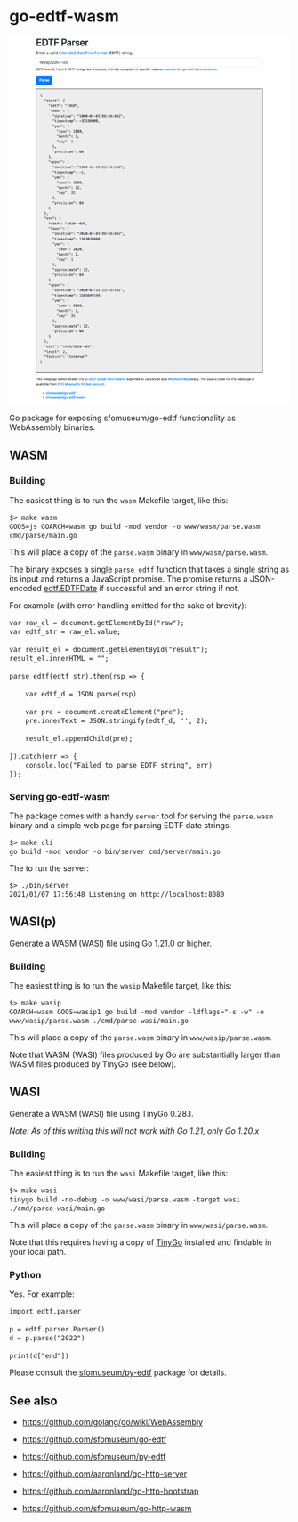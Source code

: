 # go-edtf-wasm

![](docs/images/go-edtf-wasm-bootstrap.png)

Go package for exposing sfomuseum/go-edtf functionality as WebAssembly binaries.

## WASM

### Building

The easiest thing is to run the `wasm` Makefile target, like this:

```
$> make wasm
GOOS=js GOARCH=wasm go build -mod vendor -o www/wasm/parse.wasm cmd/parse/main.go
```

This will place a copy of the `parse.wasm` binary in `www/wasm/parse.wasm`.

The binary exposes a single `parse_edtf` function that takes a single string as its input and returns a JavaScript promise. The promise returns a JSON-encoded [edtf.EDTFDate](https://github.com/sfomuseum/go-edtf#date-spans-or-edtfedtfdate) if successful and an error string if not.

For example (with error handling omitted for the sake of brevity):

```
var raw_el = document.getElementById("raw");
var edtf_str = raw_el.value;

var result_el = document.getElementById("result");
result_el.innerHTML = "";
    
parse_edtf(edtf_str).then(rsp => {

	var edtf_d = JSON.parse(rsp)
	
	var pre = document.createElement("pre");
	pre.innerText = JSON.stringify(edtf_d, '', 2);
	
	result_el.appendChild(pre);
	
}).catch(err => {
	console.log("Failed to parse EDTF string", err)
});
```

### Serving go-edtf-wasm

The package comes with a handy `server` tool for serving the `parse.wasm` binary and a simple web page for parsing EDTF date strings.

```
$> make cli
go build -mod vendor -o bin/server cmd/server/main.go
```

The to run the server:

```
$> ./bin/server 
2021/01/07 17:56:48 Listening on http://localhost:8080
```

## WASI(p)

Generate a WASM (WASI) file using Go 1.21.0 or higher.

### Building

The easiest thing is to run the `wasip` Makefile target, like this:

```
$> make wasip
GOARCH=wasm GOOS=wasip1 go build -mod vendor -ldflags="-s -w" -o www/wasip/parse.wasm ./cmd/parse-wasi/main.go
```
This will place a copy of the `parse.wasm` binary in `www/wasip/parse.wasm`.

Note that WASM (WASI) files produced by Go are substantially larger than WASM files produced by TinyGo (see below).

## WASI

Generate a WASM (WASI) file using TinyGo 0.28.1.

_Note: As of this writing this will not work with Go 1.21, only Go 1.20.x_

### Building

The easiest thing is to run the `wasi` Makefile target, like this:

```
$> make wasi
tinygo build -no-debug -o www/wasi/parse.wasm -target wasi ./cmd/parse-wasi/main.go
```

This will place a copy of the `parse.wasm` binary in `www/wasi/parse.wasm`.

Note that this requires having a copy of [TinyGo](https://tinygo.org/) installed and findable in your local path.

### Python

Yes. For example:

```
import edtf.parser

p = edtf.parser.Parser()
d = p.parse("2022")

print(d["end"])
```

Please consult the [sfomuseum/py-edtf](https://github.com/sfomuseum/py-edtf) package for details.

## See also

* https://github.com/golang/go/wiki/WebAssembly

* https://github.com/sfomuseum/go-edtf
* https://github.com/sfomuseum/py-edtf

* https://github.com/aaronland/go-http-server
* https://github.com/aaronland/go-http-bootstrap
* https://github.com/sfomuseum/go-http-wasm